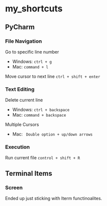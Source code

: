 # my_shortcuts

## PyCharm


### File Navigation
Go to specific line number 
  - Windows: ```ctrl + g```
  - Mac: ```command + l```

Move cursor to next line ```ctrl + shift + enter```
 
### Text Editing
Delete current line 
  - Windows: ```ctrl + backspace``` 
  - Mac: ```command + backspace```

Multiple Cursors
  - Mac: ``` Double option + up/down arrows```

### Execution 
Run current file ```control + shift + R```


## Terminal Items

### Screen
Ended up just sticking with Iterm functinoalites. 

